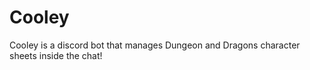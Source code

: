 # Cooley
Cooley is a discord bot that manages Dungeon and Dragons character sheets inside the chat!
